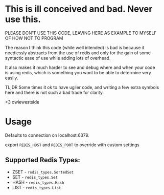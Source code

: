# This is ill conceived and bad. Never use this.

PLEASE DON'T USE THIS CODE, LEAVING HERE AS EXAMPLE TO MYSELF OF HOW NOT TO PROGRAM

The reason I think this code (while well intended) is bad is because it needlessly 
abstracts from the use of redis and only for the gain of some syntactic ease of use while adding lots of overhead.

It also makes it much harder to see and debug where and when your code is using redis, which is something
you want to be able to determine very easily.

TL;DR Some times it ok to have uglier code, and writing a few extra symbols here and there is not such a bad 
trade for clarity.

<3 owiewestside

# Usage

Defaults to connection on localhost:6379.

export 
`REDIS_HOST` and `REDIS_PORT` to override with custom settings


## Supported Redis Types:

* ZSET - `redis_types.SortedSet`
* SET - `redis_types.Set`
* HASH - `redis_types.Hash`
* LIST - `redis_types.List`
